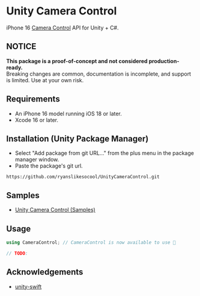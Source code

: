 # Unity Camera Control
iPhone 16 [Camera Control](https://developer.apple.com/documentation/avfoundation/capture_setup/enhancing_your_app_experience_with_the_camera_control) API for Unity + C#.

## NOTICE
**This package is a proof-of-concept and not considered production-ready.**\
Breaking changes are common, documentation is incomplete, and support is limited.  Use at your own risk.

## Requirements
- An iPhone 16 model running iOS 18 or later.
- Xcode 16 or later.

## Installation (Unity Package Manager)
- Select "Add package from git URL..." from the plus menu in the package manager window.
- Paste the package's git url.
```
https://github.com/ryanslikesocool/UnityCameraControl.git
```

## Samples
- [Unity Camera Control (Samples)](https://github.com/ryanslikesocool/UnityCameraControl-Samples)

## Usage
```cs
using CameraControl; // CameraControl is now available to use 🎉

// TODO:
```

## Acknowledgements
- [unity-swift](https://github.com/Robert-96/unity-swift)